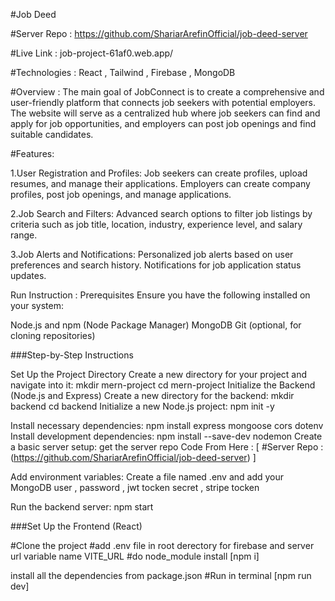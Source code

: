 #Job Deed

#Server Repo :
https://github.com/ShariarArefinOfficial/job-deed-server

#Live Link : job-project-61af0.web.app/

#Technologies : React , Tailwind , Firebase , MongoDB 

#Overview : The main goal of JobConnect is to create a comprehensive and user-friendly platform that connects job seekers with potential employers. The website will serve as a centralized hub where job seekers can find and apply for job opportunities, and employers can post job openings and find suitable candidates.


#Features:

1.User Registration and Profiles:
Job seekers can create profiles, upload resumes, and manage their applications.
Employers can create company profiles, post job openings, and manage applications.

2.Job Search and Filters:
Advanced search options to filter job listings by criteria such as job title, location, industry, experience level, and salary range.

3.Job Alerts and Notifications:
Personalized job alerts based on user preferences and search history.
Notifications for job application status updates.

Run Instruction : Prerequisites Ensure you have the following installed on your system:

Node.js and npm (Node Package Manager) MongoDB Git (optional, for cloning repositories)

###Step-by-Step Instructions

Set Up the Project Directory Create a new directory for your project and navigate into it: mkdir mern-project cd mern-project
Initialize the Backend (Node.js and Express) Create a new directory for the backend: mkdir backend cd backend
Initialize a new Node.js project: npm init -y

Install necessary dependencies: npm install express mongoose cors dotenv Install development dependencies: npm install --save-dev nodemon Create a basic server setup: get the server repo Code From Here : [ #Server Repo : (https://github.com/ShariarArefinOfficial/job-deed-server) ]

Add environment variables: Create a file named .env and add your MongoDB user , password , jwt tocken secret , stripe tocken

Run the backend server: npm start

###Set Up the Frontend (React)
<br>

#Clone the project #add .env file in root derectory for firebase and server url variable name VITE_URL #do node_module install [npm i]

install all the dependencies from package.json
#Run in terminal [npm run dev]

